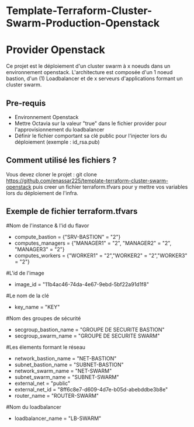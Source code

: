 # Template-Terraform-Cluster-Swarm-Production-Openstack
# Provider Openstack

Ce projet est le déploiement d'un cluster swarm à x noeuds dans un environnement openstack. L'architecture est composée d'un 1 noeud bastion, d'un (1) Loadbalancer et de x serveurs d'applications formant un cluster swarm.

## Pre-requis
* Environnement Openstack
* Mettre Octavia sur la valeur "true" dans le fichier provider pour l'approvisionnement du loadbalancer
* Définir le fichier comportant sa clé public pour l'injecter lors du déploiement (exemple : id_rsa.pub)

## Comment utilisé les fichiers ?

Vous devez cloner le projet : git clone https://github.com/enassar225/template-terraform-cluster-swarm-openstack puis creer un fichier terraform.tfvars pour y mettre vos variables lors du déploiement de l'infra.

## Exemple de fichier terraform.tfvars

#Nom de l'instance & l'id du flavor
* compute_bastion = {"SRV-BASTION" = "2"}
* computes_managers = {"MANAGER1" = "2", "MANAGER2" = "2", "MANAGER3" = "2"}
* computes_workers = {"WORKER1" = "2","WORKER2" = "2","WORKER3" = "2"}

#L'id de l'image
* image_id = "11b4ac46-74da-4e67-9ebd-5bf22a91d1f8"

#Le nom de la clé
* key_name = "KEY"

#Nom des groupes de sécurité
* secgroup_bastion_name = "GROUPE DE SECURITE BASTION"
* secgroup_swarm_name   = "GROUPE DE SECURITE SWARM"

#Les élements formant le réseau
* network_bastion_name = "NET-BASTION"
* subnet_bastion_name  = "SUBNET-BASTION"
* network_swarm_name   = "NET-SWARM"
* subnet_swarm_name    = "SUBNET-SWARM"
* external_net         = "public"
* external_net_id      = "8ff6c8e7-d609-4d7e-b05d-abebddbe3b8e"
* router_name = "ROUTER-SWARM"

#Nom du loadbalancer
* loadbalancer_name = "LB-SWARM"

